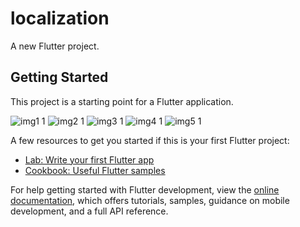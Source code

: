 # localization

A new Flutter project.

## Getting Started

This project is a starting point for a Flutter application.

![img1 1](https://github.com/user-attachments/assets/01e01bb6-fa9f-4f87-9289-8ea03119a130)
![img2 1](https://github.com/user-attachments/assets/c95ca364-0612-469a-aab2-ca987aee0b95)
![img3 1](https://github.com/user-attachments/assets/ee84fb3b-ac07-4cf5-9f17-b633ca269f9c)
![img4 1](https://github.com/user-attachments/assets/e212e2cd-1696-49b8-9c8a-4dca844caa1c)
![img5 1](https://github.com/user-attachments/assets/4492659e-b070-422c-84d2-fd0a288161e9)

A few resources to get you started if this is your first Flutter project:

- [Lab: Write your first Flutter app](https://docs.flutter.dev/get-started/codelab)
- [Cookbook: Useful Flutter samples](https://docs.flutter.dev/cookbook)

For help getting started with Flutter development, view the
[online documentation](https://docs.flutter.dev/), which offers tutorials,
samples, guidance on mobile development, and a full API reference.

